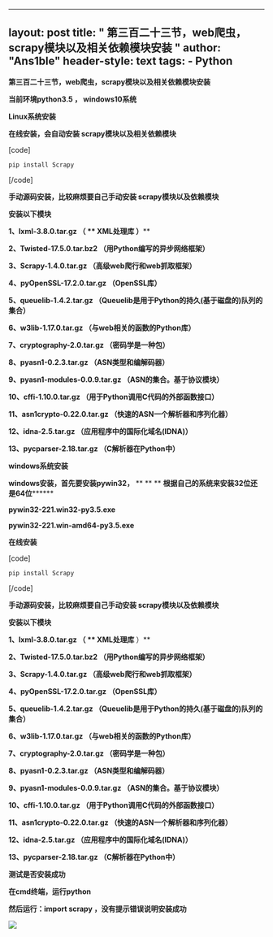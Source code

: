 
---
layout: post
title: " 第三百二十三节，web爬虫，scrapy模块以及相关依赖模块安装 "
author: "Ans1ble"
header-style: text
tags:
      - Python
---


**第三百二十三节，web爬虫，scrapy模块以及相关依赖模块安装**

**当前环境python3.5 ， **windows10系统****



**Linux系统安装**

**在线安装，会自动安装 **scrapy模块以及相关依赖模块****

[code]

    pip install Scrapy
[/code]

**手动源码安装，比较麻烦要自己手动安装 **scrapy模块以及依赖模块****

****安装以下模块****

****1、lxml-3.8.0.tar.gz （ ** **XML处理库**** ）****

****2、Twisted-17.5.0.tar.bz2 （用Python编写的异步网络框架）****

****3、Scrapy-1.4.0.tar.gz （高级web爬行和web抓取框架）****

****4、pyOpenSSL-17.2.0.tar.gz （OpenSSL库）****

****5、queuelib-1.4.2.tar.gz （Queuelib是用于Python的持久(基于磁盘的)队列的集合）****

****6、w3lib-1.17.0.tar.gz （与web相关的函数的Python库）****

****7、cryptography-2.0.tar.gz （密码学是一种包）****

****8、pyasn1-0.2.3.tar.gz （ASN类型和编解码器）****

****9、pyasn1-modules-0.0.9.tar.gz （ASN的集合。基于协议模块）****

****10、cffi-1.10.0.tar.gz （用于Python调用C代码的外部函数接口）****

****11、asn1crypto-0.22.0.tar.gz （快速的ASN一个解析器和序列化器）****

****12、idna-2.5.tar.gz （应用程序中的国际化域名(IDNA)）****

****13、pycparser-2.18.tar.gz （C解析器在Python中）****



******windows系统安装******

********windows安装，首先要安装pywin32，******** ** ** ** **根据自己的系统来安装32位还是64位********

********pywin32-221.win32-py3.5.exe********

********pywin32-221.win-amd64-py3.5.exe********

********在线安装********

[code]

    pip install Scrapy
[/code]



**手动源码安装，比较麻烦要自己手动安装 **scrapy模块以及依赖模块****

**安装以下模块**

**1、lxml-3.8.0.tar.gz （ ** **XML处理库**** ）**

**2、Twisted-17.5.0.tar.bz2 （用Python编写的异步网络框架）**

**3、Scrapy-1.4.0.tar.gz （高级web爬行和web抓取框架）**

**4、pyOpenSSL-17.2.0.tar.gz （OpenSSL库）**

**5、queuelib-1.4.2.tar.gz （Queuelib是用于Python的持久(基于磁盘的)队列的集合）**

**6、w3lib-1.17.0.tar.gz （与web相关的函数的Python库）**

**7、cryptography-2.0.tar.gz （密码学是一种包）**

**8、pyasn1-0.2.3.tar.gz （ASN类型和编解码器）**

**9、pyasn1-modules-0.0.9.tar.gz （ASN的集合。基于协议模块）**

**10、cffi-1.10.0.tar.gz （用于Python调用C代码的外部函数接口）**

**11、asn1crypto-0.22.0.tar.gz （快速的ASN一个解析器和序列化器）**

**12、idna-2.5.tar.gz （应用程序中的国际化域名(IDNA)）**

**13、pycparser-2.18.tar.gz （C解析器在Python中）**



**测试是否安装成功**

**在cmd终端，运行python**

**然后运行：import scrapy  ，没有提示错误说明安装成功**

**![](https://images2015.cnblogs.com/blog/955761/201707/955761-20170723210244127-1188133427.png)**




